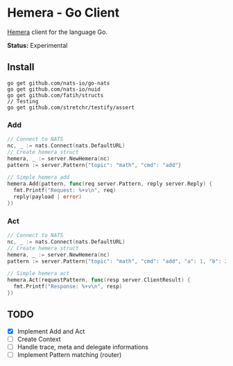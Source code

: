 # Hemera - Go Client
[Hemera](https://github.com/hemerajs/hemera) client for the language Go.

**Status:** Experimental

## Install

```
go get github.com/nats-io/go-nats
go get github.com/nats-io/nuid
go get github.com/fatih/structs
// Testing
go get github.com/stretchr/testify/assert
```

### Add

```go
// Connect to NATS
nc, _ := nats.Connect(nats.DefaultURL)
// Create hemera struct
hemera, _ := server.NewHemera(nc)
pattern := server.Pattern{"topic": "math", "cmd": "add"}

// Simple hemera add
hemera.Add(pattern, func(req server.Pattern, reply server.Reply) {
  fmt.Printf("Request: %+v\n", req)
  reply(payload | error)
})
```

### Act

```go
// Connect to NATS
nc, _ := nats.Connect(nats.DefaultURL)
// Create hemera struct
hemera, _ := server.NewHemera(nc)
pattern := server.Pattern{"topic": "math", "cmd": "add", "a": 1, "b": 2}

// Simple hemera act
hemera.Act(requestPattern, func(resp server.ClientResult) {
  fmt.Printf("Response: %+v\n", resp)
})
```

## TODO

- [X] Implement Add and Act
- [ ] Create Context
- [ ] Handle trace, meta and delegate informations
- [ ] Implement Pattern matching (router)

